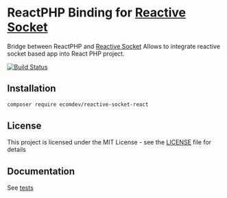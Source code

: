 # ReactPHP Binding for [Reactive Socket](https://github.com/EcomDev/reactive-socket)
 
Bridge between ReactPHP and [Reactive Socket](https://github.com/EcomDev/reactive-socket)
Allows to integrate reactive socket based app into React PHP project.

[![Build Status](https://travis-ci.com/EcomDev/reactive-socket-react.svg?branch=master)](https://travis-ci.com/EcomDev/reactive-socket-react)  

## Installation
```bash
composer require ecomdev/reactive-socket-react
```

## License
This project is licensed under the MIT License - see the [LICENSE](LICENSE) file for details

## Documentation
See [tests](tests)
